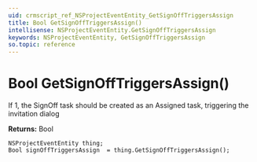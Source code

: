 ```yaml
---
uid: crmscript_ref_NSProjectEventEntity_GetSignOffTriggersAssign
title: Bool GetSignOffTriggersAssign()
intellisense: NSProjectEventEntity.GetSignOffTriggersAssign
keywords: NSProjectEventEntity, GetSignOffTriggersAssign
so.topic: reference
---
```


# Bool GetSignOffTriggersAssign()

If 1, the SignOff task should be created as an Assigned task, triggering the invitation dialog

**Returns:** Bool

```crmscript
NSProjectEventEntity thing;
Bool signOffTriggersAssign  = thing.GetSignOffTriggersAssign();
```

